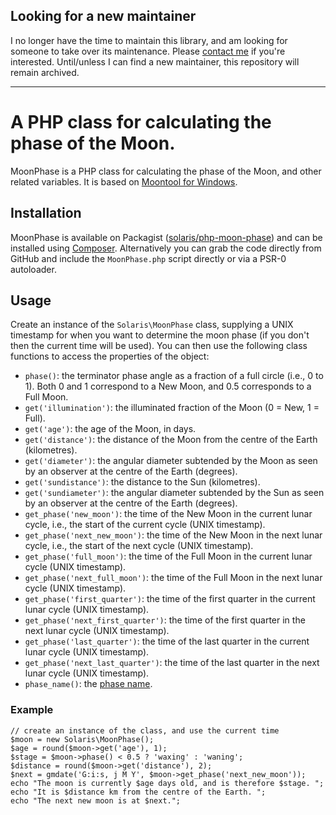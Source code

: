 ## Looking for a new maintainer

I no longer have the time to maintain this library, and am looking for someone to take over its maintenance. Please [contact me](http://rayofsolaris.net/) if you're interested. Until/unless I can find a new maintainer, this repository will remain archived.

---

# A PHP class for calculating the phase of the Moon.

MoonPhase is a PHP class for calculating the phase of the Moon, and other related variables. It is based on [Moontool for Windows](http://www.fourmilab.ch/moontoolw/).

## Installation

MoonPhase is available on Packagist ([solaris/php-moon-phase](http://packagist.org/packages/solaris/php-moon-phase))
and can be installed using [Composer](http://getcomposer.org/). Alternatively you can grab the code directly from GitHub and include the `MoonPhase.php` script directly or via a PSR-0 autoloader.

## Usage

Create an instance of the `Solaris\MoonPhase` class, supplying a UNIX timestamp for when you want to determine the moon phase (if you don't then the current time will be used). You can then use the following class functions to access the properties of the object:

 - `phase()`: the terminator phase angle as a fraction of a full circle (i.e., 0 to 1). Both 0 and 1 correspond to a New Moon, and 0.5 corresponds to a Full Moon.
 - `get('illumination')`: the illuminated fraction of the Moon (0 = New, 1 = Full).
 - `get('age')`: the age of the Moon, in days.
 - `get('distance')`: the distance of the Moon from the centre of the Earth (kilometres).
 - `get('diameter')`: the angular diameter subtended by the Moon as seen by an observer at the centre of the Earth (degrees).
 - `get('sundistance')`: the distance to the Sun (kilometres).
 - `get('sundiameter')`: the angular diameter subtended by the Sun as seen by an observer at the centre of the Earth (degrees).
 - `get_phase('new_moon')`: the time of the New Moon in the current lunar cycle, i.e., the start of the current cycle (UNIX timestamp).
 - `get_phase('next_new_moon')`: the time of the New Moon in the next lunar cycle, i.e., the start of the next cycle (UNIX timestamp).
 - `get_phase('full_moon')`: the time of the Full Moon in the current lunar cycle (UNIX timestamp).
 - `get_phase('next_full_moon')`: the time of the Full Moon in the next lunar cycle (UNIX timestamp).
 - `get_phase('first_quarter')`: the time of the first quarter in the current lunar cycle (UNIX timestamp).
 - `get_phase('next_first_quarter')`: the time of the first quarter in the next lunar cycle (UNIX timestamp).
 - `get_phase('last_quarter')`: the time of the last quarter in the current lunar cycle (UNIX timestamp).
 - `get_phase('next_last_quarter')`: the time of the last quarter in the next lunar cycle (UNIX timestamp).
 - `phase_name()`: the [phase name](http://aa.usno.navy.mil/faq/docs/moon_phases.php).

### Example

	// create an instance of the class, and use the current time
	$moon = new Solaris\MoonPhase();
	$age = round($moon->get('age'), 1);
	$stage = $moon->phase() < 0.5 ? 'waxing' : 'waning';
	$distance = round($moon->get('distance'), 2);
	$next = gmdate('G:i:s, j M Y', $moon->get_phase('next_new_moon'));
	echo "The moon is currently $age days old, and is therefore $stage. ";
	echo "It is $distance km from the centre of the Earth. ";
	echo "The next new moon is at $next.";
